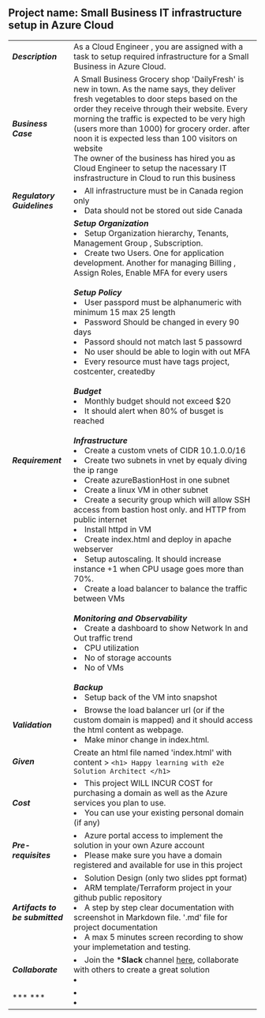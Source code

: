 ## Project name: Small Business IT infrastructure setup in Azure Cloud

|   |   |
|---|---|
|  ***Description*** |  As a Cloud Engineer , you are assigned with a task to setup required infrastructure for a Small Business in Azure Cloud. | 
| ***Business Case***  |  A Small Business Grocery shop 'DailyFresh' is new in town. As the name says, they deliver fresh vegetables to door steps based on the order they receive through their website. Every morning the traffic is expected to be very high (users more than 1000) for grocery order. after noon it is expected less than 100 visitors on website<br> The owner of the business has hired you as Cloud Engineer to setup the nacessary IT insfrastructure in Cloud to run this business |
|  ***Regulatory Guidelines*** | <li> All infrastructure must be in Canada region only <li> Data should not be stored out side Canada |
|  ***Requirement*** | ***Setup Organization*** <br> <li> Setup Organization hierarchy, Tenants, Management Group , Subscription. <li> Create two Users. One for application development. Another for managing Billing , Assign Roles, Enable MFA for every users <br><br> ***Setup Policy*** <br> <li> User passpord must be alphanumeric with minimum 15 max 25 length <li> Password Should be changed in every 90 days <li> Passord should not match last 5 passowrd <li> No user should be able to login with out MFA <li> Every resource must have tags project, costcenter, createdby <br><br> ***Budget*** <li> Monthly budget should not exceed $20 <li> It should alert when 80% of busget is reached  <br><br> ***Infrastructure*** <li> Create a custom vnets of CIDR 10.1.0.0/16 <li> Create two subnets in  vnet by equaly diving the ip range <li> Create azureBastionHost in one subnet <li> Create a linux VM in other subnet <li> Create a security group which will allow SSH access from bastion host only. and HTTP from public internet <li> Install httpd in VM <li> Create index.html and deploy in apache webserver <li> Setup autoscaling. It should increase instance +1 when CPU usage goes more than 70%. <li> Create a load balancer to balance the traffic between VMs  <br><br> ***Monitoring and Observability*** <li> Create a dashboard to show Network In and Out traffic trend <li> CPU utilization <li> No of storage accounts <li> No of VMs <br><br> ***Backup*** <li> Setup back of the VM into snapshot|
| ***Validation***  |  <li> Browse the load balancer url (or if the custom domain is mapped) and it should access the html content as webpage. <li> Make minor change in index.html. |
| ***Given***  |  Create an html file named 'index.html' with content > ``` <h1> Happy learning with e2e Solution Architect </h1>  ```  |
| ***Cost***  |  <li> This project WILL INCUR COST for purchasing a domain as well as the Azure services you plan to use. <li> You can use your existing personal domain (if any)|
| ***Pre-requisites***  |  <li> Azure portal access to implement the solution in your own Azure account <li> Please make sure you have a domain registered and available for use in this project  |
| ***Artifacts to be submitted***  |  <li> Solution Design (only two slides ppt format)  <li> ARM template/Terraform project in your github public repository <li> A step by step clear documentation with screenshot in Markdown file. '.md' file for project documentation  <li> A max 5 minutes screen recording to show your implemetation and testing. |
| ***Collaborate***  |  <li> Join the ***Slack** channel [here](https://talentdevelop-u8d3237.slack.com/archives/C04KCD5HPC1), collaborate with others to create a great solution <li>  |
| *** ***  |  <li>  <li>  |
  
  
